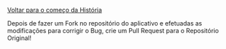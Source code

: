 [Voltar para o começo da História](../colaborando.md)

Depois de fazer um Fork no repositório do aplicativo e efetuadas as modificações para corrigir o Bug, crie um Pull Request para o Repositório Original!
